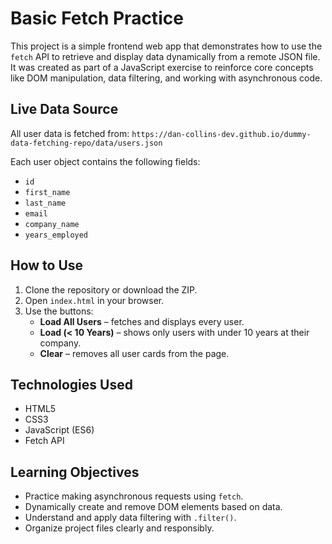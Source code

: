 # Basic Fetch Practice

This project is a simple frontend web app that demonstrates how to use the `fetch` API to retrieve and display data dynamically from a remote JSON file. It was created as part of a JavaScript exercise to reinforce core concepts like DOM manipulation, data filtering, and working with asynchronous code.

##  Live Data Source

All user data is fetched from: `https://dan-collins-dev.github.io/dummy-data-fetching-repo/data/users.json`

Each user object contains the following fields:
- `id`
- `first_name`
- `last_name`
- `email`
- `company_name`
- `years_employed`

##  How to Use

1. Clone the repository or download the ZIP.
2. Open `index.html` in your browser.
3. Use the buttons:
   - **Load All Users** – fetches and displays every user.
   - **Load (< 10 Years)** – shows only users with under 10 years at their company.
   - **Clear** – removes all user cards from the page.

##  Technologies Used

- HTML5
- CSS3
- JavaScript (ES6)
- Fetch API

##  Learning Objectives

- Practice making asynchronous requests using `fetch`.
- Dynamically create and remove DOM elements based on data.
- Understand and apply data filtering with `.filter()`.
- Organize project files clearly and responsibly.

